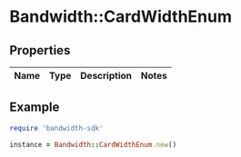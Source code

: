 # Bandwidth::CardWidthEnum

## Properties

| Name | Type | Description | Notes |
| ---- | ---- | ----------- | ----- |

## Example

```ruby
require 'bandwidth-sdk'

instance = Bandwidth::CardWidthEnum.new()
```

